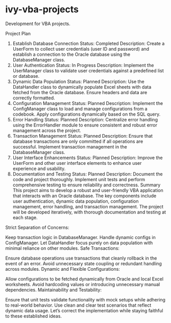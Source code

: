 # ivy-vba-projects
 Development for VBA projects. 

Project Plan
1. Establish Database Connection
Status: Completed
Description: Create a UserForm to collect user credentials (user ID and password) and establish a connection to the Oracle database using the DatabaseManager class.
2. User Authentication
Status: In Progress
Description: Implement the UserManager class to validate user credentials against a predefined list or database.
3. Dynamic Data Population
Status: Planned
Description: Use the DataHandler class to dynamically populate Excel sheets with data fetched from the Oracle database. Ensure headers and data are correctly formatted.
4. Configuration Management
Status: Planned
Description: Implement the ConfigManager class to load and manage configurations from a codebook. Apply configurations dynamically based on the SQL query.
5. Error Handling
Status: Planned
Description: Centralize error handling using the ErrorHandler module to ensure consistent and robust error management across the project.
6. Transaction Management
Status: Planned
Description: Ensure that database transactions are only committed if all operations are successful. Implement transaction management in the DatabaseManager class.
7. User Interface Enhancements
Status: Planned
Description: Improve the UserForm and other user interface elements to enhance user experience and usability.
8. Documentation and Testing
Status: Planned
Description: Document the code and project thoroughly. Implement unit tests and perform comprehensive testing to ensure reliability and correctness.
Summary
This project aims to develop a robust and user-friendly VBA application that interacts with an Oracle database. The key components include user authentication, dynamic data population, configuration management, error handling, and transaction management. The project will be developed iteratively, with thorough documentation and testing at each stage.

Strict Separation of Concerns:

Keep transaction logic in DatabaseManager.
Handle dynamic configs in ConfigManager.
Let DataHandler focus purely on data population with minimal reliance on other modules.
Safe Transactions:

Ensure database operations use transactions that cleanly rollback in the event of an error.
Avoid unnecessary state coupling or redundant handling across modules.
Dynamic and Flexible Configurations:

Allow configurations to be fetched dynamically from Oracle and local Excel worksheets.
Avoid hardcoding values or introducing unnecessary manual dependencies.
Maintainability and Testability:

Ensure that unit tests validate functionality with mock setups while adhering to real-world behavior.
Use clean and clear test scenarios that reflect dynamic data usage.
Let’s correct the implementation while staying faithful to these established ideas.